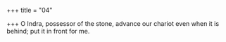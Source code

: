 +++
title = "04"

+++
O Indra, possessor of the stone, advance our chariot even when it is behind; put it in front for me.